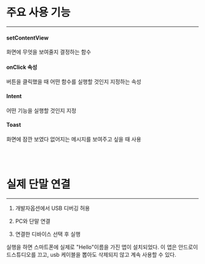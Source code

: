 # 주요 사용 기능

---

#### setContentView

화면에 무엇을 보여줄지 결정하는 함수

#### onClick 속성

버튼을 클릭했을 때 어떤 함수를 실행할 것인지 지정하는 속성

#### Intent

어떤 기능을 실행할 것인지 지정

#### Toast

화면에 잠깐 보였다 없어지는 메시지를 보여주고 싶을 때 사용

<br>
<br>

# 실제 단말 연결

---

1. 개발자옵션에서 USB 디버깅 허용

2. PC와 단말 연결

3. 연결한 디바이스 선택 후 실행

실행을 하면 스마트폰에 실제로 "Hello"이름을 가진 앱이 설치되었다. 이 앱은 안드로이드스튜디오를 끄고, usb 케이블을 뽑아도 삭제되지 않고 계속 사용할 수 있다.
